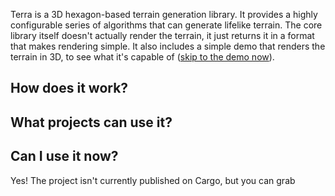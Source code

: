 Terra is a 3D hexagon-based terrain generation library. It provides a
highly configurable series of algorithms that can generate lifelike
terrain. The core library itself doesn't actually render the terrain,
it just returns it in a format that makes rendering simple. It also
includes a simple demo that renders the terrain in 3D, to see what
it's capable of ([skip to the demo now](#demo)).

## How does it work?

## What projects can use it?

## Can I use it now?

Yes! The project isn't currently published on Cargo, but you can grab
